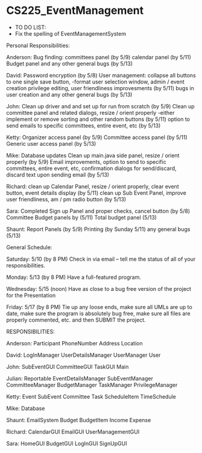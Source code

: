 CS225_EventManagement
====================

- TO DO LIST:
- Fix the spelling of EventManagementSystem


Personal Responsibilities:

Anderson:
Bug finding:
committees panel (by 5/9)
calendar panel (by 5/11)
Budget panel and any other general bugs (by 5/13)


David:
Password encryption    (by 5/8)
User management: collapse all buttons to one single save button,
-format user selection window, admin / event creation privilege editing, user friendliness improvesments (by 5/11)
bugs in user creation and any other general bugs (by 5/13)


John:
Clean up driver and and set up for run from scratch (by 5/9)
Clean up committee panel and related dialogs, resize / orient properly
-either implement or remove sorting and other random buttons (by 5/11)
option to send emails to specific committees, entire event, etc (by 5/13)


Ketty:
Organizer access panel (by 5/9)
Committee access panel (by 5/11)
Generic user access panel (by 5/13)


Mike:
Database updates
Clean up main.java side panel, resize / orient properly (by 5/9)
Email improvements, option to send to specific committees, entire event, etc, confirmation dialogs for send/discard, discard text upon sending email (by 5/13)


Richard:
clean up Calendar Panel, resize / orient properly, clear event button, event details display    (by 5/11)
clean up Sub Event Panel, improve user friendliness, am / pm radio button        (by 5/13)

Sara:
Completed Sign up Panel and proper checks, cancel button (by 5/8)
Committee Budget panels by (5/11)
Total budget panel (5/13)

Shaunt:
Report Panels (by 5/9)
Printing (by Sunday 5/11)
any general bugs (5/13)



General Schedule:

Saturday: 5/10
    (by 8 PM) Check in via email – tell me the status of  all of your responsibilities.
 
Monday: 5/13
    (by 8 PM) Have a full-featured program.

Wednesday: 5/15
    (noon) Have as close to a bug free version of the project for the Presentation

Friday: 5/17
    (by 8 PM) Tie up any loose ends,
                    make sure all UMLs are up to date,
                    make sure the program is absolutely bug free,
                    make sure all files are properly commented, etc.
                    and then SUBMIT the project.


RESPONSIBILITIES:

Anderson:  	Participant
		PhoneNumber
		Address
		Location


David:		LogInManager
		UserDetailsManager
		UserManager
		User


John:		SubEventGUI
		CommitteeGUI
		TaskGUI
		Main


Julian:		Reportable
		EventDetailsManager
		SubEventManager
		CommitteeManager
		BudgetManager
		TaskManager
		PrivilegeManager


Ketty:		Event
		SubEvent
		Committee
		Task
		ScheduleItem
		TimeSchedule


Mike:		Database


Shaunt:		EmailSystem
		Budget
		BudgetItem
		Income
		Expense


Richard:	CalendarGUI
		EmailGUI
		UserManagementGUI


Sara:		HomeGUI
		BudgetGUI
		LogInGUI
		SignUpGUI
